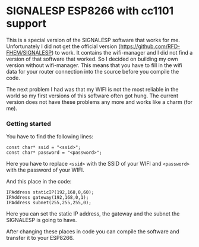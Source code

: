 # SIGNALESP ESP8266 with cc1101 support 


This is a special version of the SIGNALESP software that works for me. Unfortunately I did not get the official version (https://github.com/RFD-FHEM/SIGNALESP) to work. It contains the wifi-manager and I did not find a version of that software that worked. So I decided on building my own version without wifi-manager. This means that you have to fill in the wifi data for your router connection into the source before you compile the code.

The next problem I had was that my WIFI is not the most reliable in the world so my first versions of this software often got hung. The current version does not have these problems any more and works like a charm (for me).


### Getting started

You have to find the following lines:

```
const char* ssid = "<ssid>"; 
const char* password = "<password>";
```
Here you have to replace ```<ssid>``` with the SSID of your WIFI and ```<password>``` with the password of your WIFI.

And this place in the code:


```
IPAddress staticIP(192,168,0,60);
IPAddress gateway(192,168,0,1);
IPAddress subnet(255,255,255,0);
```
Here you can set the static IP address, the gateway and the subnet the SIGNALESP is going to have.

After changing these places in code you can compile the software and transfer it to your ESP8266.
